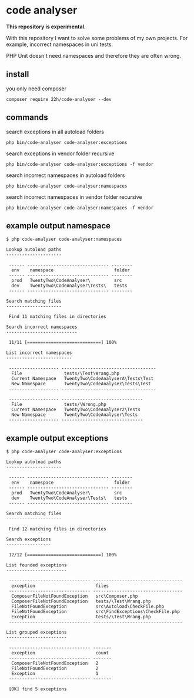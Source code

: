# code analyser
**This repository is experimental.**

With this repository I want to solve some problems of my own projects. For example, incorrect namespaces in uni tests.

PHP Unit doesn't need namespaces and therefore they are often wrong.

## install
you only need composer
```
composer require 22h/code-analyser --dev
```

## commands
search exceptions in all autoload folders
```
php bin/code-analyser code-analyser:exceptions
```
search exceptions in vendor folder recursive
```
php bin/code-analyser code-analyser:exceptions -f vendor
```
search incorrect namespaces in autoload folders
```
php bin/code-analyser code-analyser:namespaces
```
search incorrect namespaces in vendor folder recursive
```
php bin/code-analyser code-analyser:namespaces -f vendor
```

## example output namespace
```shell
$ php code-analyser code-analyser:namespaces
 
Lookup autoload paths
---------------------
 
 ------ ------------------------------- --------
  env    namespace                       folder
 ------ ------------------------------- --------
  prod   TwentyTwo\CodeAnalyser\         src
  dev    TwentyTwo\CodeAnalyser\Tests\   tests
 ------ ------------------------------- --------
 
Search matching files
---------------------
 
 Find 11 matching files in directories
 
Search incorrect namespaces
---------------------------
 
 11/11 [============================] 100%
 
List incorrect namespaces
-------------------------
 
 ------------------- ------------------------------------
  File                tests/\Test\Wrang.php
  Current Namespace   TwentyTwo\CodeAnalyserA\Tests\Test
  New Namespace       TwentyTwo\CodeAnalyser\Tests\Test
 ------------------- ------------------------------------
 
 ------------------- -------------------------------
  File                tests/\Wrong.php
  Current Namespace   TwentyTwo\CodeAnalyser2\Tests
  New Namespace       TwentyTwo\CodeAnalyser\Tests
 ------------------- -------------------------------
```

## example output exceptions
```shell
$ php code-analyser code-analyser:exceptions
 
Lookup autoload paths
---------------------
 
 ------ ------------------------------- --------
  env    namespace                       folder
 ------ ------------------------------- --------
  prod   TwentyTwo\CodeAnalyser\         src
  dev    TwentyTwo\CodeAnalyser\Tests\   tests
 ------ ------------------------------- --------
 
Search matching files
---------------------
 
 Find 12 matching files in directories
 
Search exceptions
-----------------
 
 12/12 [============================] 100%
 
List founded exceptions
-----------------------
 
 ------------------------------- ----------------------------------
  exception                       files
 ------------------------------- ----------------------------------
  ComposerFileNotFoundException   src\Composer.php
  ComposerFileNotFoundException   tests/\Test\Wrang.php
  FileNotFoundException           src\Autoload\CheckFile.php
  FileNotFoundException           src\FindExceptions\CheckFile.php
  Exception                       tests/\Test\Wrang.php
 ------------------------------- ----------------------------------
 
List grouped exceptions
-----------------------
 
 ------------------------------- -------
  exception                       count
 ------------------------------- -------
  ComposerFileNotFoundException   2
  FileNotFoundException           2
  Exception                       1
 ------------------------------- -------
 
 [OK] find 5 exceptions
 
```